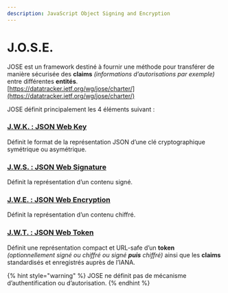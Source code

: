 ```yaml
---
description: JavaScript Object Signing and Encryption
---
```


# J.O.S.E.

JOSE est un framework destiné à fournir une méthode pour transférer de manière sécurisée des **claims** _\(informations d’autorisations par exemple\)_ entre différentes **entités**.  
[https://datatracker.ietf.org/wg/jose/charter/](https://datatracker.ietf.org/wg/jose/charter/)

JOSE définit principalement les 4 éléments suivant :

### [**J.W.K. : JSON Web Key**](j.w.k..md)

Définit le format de la représentation JSON d’une clé cryptographique symétrique ou asymétrique.

### [**J.W.S. : JSON Web Signature**](j.w.s..md)

Définit la représentation d’un contenu signé.

### [**J.W.E. : JSON Web Encryption**](j.w.e..md)

Définit la représentation d’un contenu chiffré.

### [**J.W.T. : JSON Web Token**](../j.w.t./)

Définit une représentation compact et URL-safe d’un **token** _\(optionnellement signé ou chiffré ou signé **puis** chiffré\)_ ainsi que les **claims** standardisés et enregistrés auprès de l’IANA.

{% hint style="warning" %}
JOSE ne définit pas de mécanisme d’authentification ou d’autorisation.
{% endhint %}

